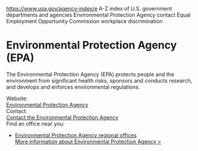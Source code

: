 

https://www.usa.gov/agency-index/e
A-Z index of U.S. government departments and agencies
Environmental Protection Agency contact
Equal Employment Opportunity Commission workplace discrimination

# Environmental Protection Agency (EPA)

The Environmental Protection Agency (EPA) protects people and the environment from significant health risks, sponsors and conducts research, and develops and enforces environmental regulations.

Website:  
[Environmental Protection Agency](https://www.epa.gov/)  
Contact:  
[Contact the Environmental Protection Agency](https://www.epa.gov/aboutepa/forms/contact-epa)  
Find an office near you:  
* [Environmental Protection Agency regional offices](https://www.epa.gov/aboutepa/regional-and-geographic-offices)  
[More information about Environmental Protection Agency >](https://www.usa.gov/agencies/environmental-protection-agency)
